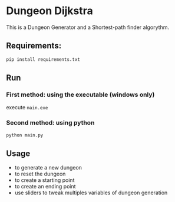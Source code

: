 # Dungeon Dijkstra

This is a Dungeon Generator and a Shortest-path finder algorythm.

## Requirements:
```bash
pip install requirements.txt
```
## Run
### First method: using the executable (windows only)
execute `main.exe`

### Second method: using python
```bash
python main.py
```

## Usage
- <SPACE> to generate a new dungeon 
- <R> to reset the dungeon
- <LEFT-CLICK> to create a starting point
- <RIGHT-CLICK> to create an ending point
- use sliders to tweak multiples variables of dungeon generation


